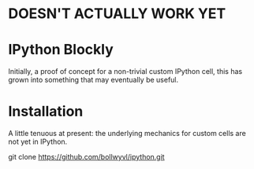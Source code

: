 # DOESN'T ACTUALLY WORK YET

# IPython Blockly
Initially, a proof of concept for a non-trivial custom IPython cell, this
has grown into something that may eventually be useful.

# Installation
A little tenuous at present: the underlying mechanics for custom cells are not yet
in IPython.

  git clone https://github.com/bollwyvl/ipython.git
